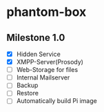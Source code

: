 # phantom-box

## Milestone 1.0

  * [x] Hidden Service
  * [x] XMPP-Server(Prosody)
  * [ ] Web-Storage for files
  * [ ] Internal Mailserver
  * [ ] Backup
  * [ ] Restore
  * [ ] Automatically build Pi image
